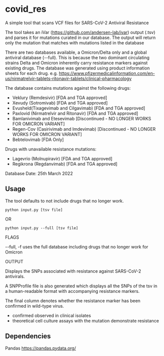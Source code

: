 # covid_res

A simple tool that scans VCF files for SARS-CoV-2 Antiviral Resistance

The tool takes an iVar (https://github.com/andersen-lab/ivar) output (.tsv) and parses it for mutations curated in our database.
The output will return only the mutation that matches with mutations listed in the database

There are two databases available, a Omicron/Delta only and a global antiviral database (--full). This is because the two dominant circulating strains Delta and Omicron inherently carry resistance markers against existing drugs. 
The database was generated using product information sheets for each drug. e.g. 
https://www.pfizermedicalinformation.com/en-us/nirmatrelvir-tablets-ritonavir-tablets/clinical-pharmacology


The database contains mutations against the following drugs:
- Veklury (Remdesivir) [FDA and TGA approved]
- Xevudy (Sotromivab) [FDA and TGA approved]
- Evusheld(Tixagevimab and Cilgavimab) [FDA and TGA approved]
- Paxlovid (Nirmatrelvir and Ritonavir) [FDA and TGA approved]
- Bamlanivimab and Etesevimab [Discontinued - NO LONGER WORKS FOR OMICRON VARIANT]
- Regen-Cov (Casirivimab and Imdevimab) [Discontinued - NO LONGER WORKS FOR OMICRON VARIANT]
- Bebtelovimab [FDA Only]

Drugs with unavailable resistance mutations:
- Lagevrio (Molnupiravir) [FDA and TGA approved]
- Regikrona (Regdanvimab) [FDA and TGA approved]

Database Date: 25th March 2022

## Usage
The tool defaults to not include drugs that no longer work.

```
python input.py [tsv file]
```
OR
```
python input.py --full [tsv file]
```

FLAGS

--full, -f uses the full database including drugs that no longer work for Omicron

OUTPUT

Displays the SNPs associated with resistance against SARS-CoV-2 antivirals.

A SNPProfile file is also generated which displays all the SNPs of the tsv in a human-readable format with accompanying resistance markers.

The final column denotes whether the resistance marker has been confirmed in wild-type virus.
 - confirmed    observed in clinical isolates
 - theoretical  cell culture assays with the mutation demonstrate resistance

## Dependencies
Pandas https://pandas.pydata.org/


